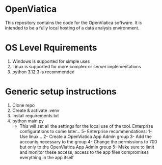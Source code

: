 # OpenViatica

This repository contains the  code for the OpenViatica software. It is intended to be a fully local hosting of a data analysis environment.

# OS Level Rquirements

1. Windows is supported for simple uses
2. Linux is supported for more complex or server implementations
3. python 3.12.3 is recommended

# Generic setup instructions

1. Clone repo
2. Create & activate .venv
3. Install requirements.txt
4. python main.py
   - This will set all the settings for the local use of the tool. Enterprise configurations to come later...
5- Enterprise recommendations:
   1- Use linux...
   2- Create a OpenViatica App Admin group
   3- Add the accounts necessary to the group
   4- Change the permissions to 700 but only to the OpenViatica App Admin group
   5- Make sure to limit and monitor these access, access to the app files compromises everything in the app itself